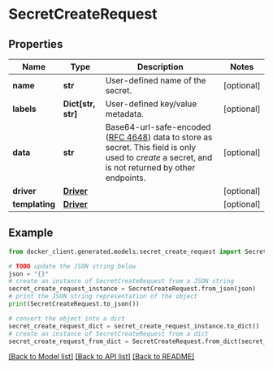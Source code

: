 # SecretCreateRequest


## Properties

Name | Type | Description | Notes
------------ | ------------- | ------------- | -------------
**name** | **str** | User-defined name of the secret. | [optional] 
**labels** | **Dict[str, str]** | User-defined key/value metadata. | [optional] 
**data** | **str** | Base64-url-safe-encoded ([RFC 4648](https://tools.ietf.org/html/rfc4648#section-5)) data to store as secret.  This field is only used to _create_ a secret, and is not returned by other endpoints.  | [optional] 
**driver** | [**Driver**](Driver.md) |  | [optional] 
**templating** | [**Driver**](Driver.md) |  | [optional] 

## Example

```python
from docker_client.generated.models.secret_create_request import SecretCreateRequest

# TODO update the JSON string below
json = "{}"
# create an instance of SecretCreateRequest from a JSON string
secret_create_request_instance = SecretCreateRequest.from_json(json)
# print the JSON string representation of the object
print(SecretCreateRequest.to_json())

# convert the object into a dict
secret_create_request_dict = secret_create_request_instance.to_dict()
# create an instance of SecretCreateRequest from a dict
secret_create_request_from_dict = SecretCreateRequest.from_dict(secret_create_request_dict)
```
[[Back to Model list]](../README.md#documentation-for-models) [[Back to API list]](../README.md#documentation-for-api-endpoints) [[Back to README]](../README.md)


